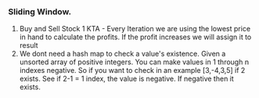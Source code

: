 ### Sliding Window. 
1. Buy and Sell Stock 1
   KTA - Every Iteration we are using the lowest price in hand to calculate the profits.
         If the profit increases we will assign it to result
2. We dont need a hash map to check a value's existence. Given a unsorted array of positive integers. You can make values in 1 through n indexes negative. So if you want
   to check in an example [3,-4,3,5] if 2 exists. See if 2-1 = 1 index, the value is negative. If negative then it exists. 
